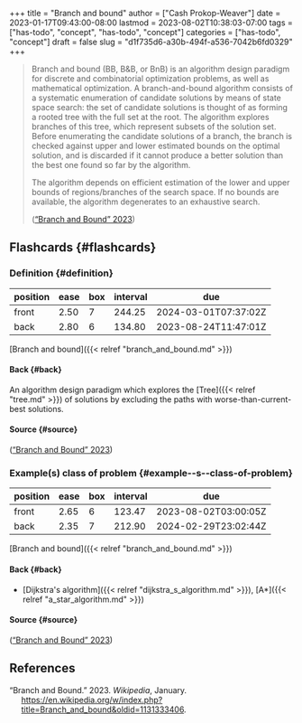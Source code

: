 +++
title = "Branch and bound"
author = ["Cash Prokop-Weaver"]
date = 2023-01-17T09:43:00-08:00
lastmod = 2023-08-02T10:38:03-07:00
tags = ["has-todo", "concept", "has-todo", "concept"]
categories = ["has-todo", "concept"]
draft = false
slug = "d1f735d6-a30b-494f-a536-7042b6fd0329"
+++

> Branch and bound (BB, B&amp;B, or BnB) is an algorithm design paradigm for discrete and combinatorial optimization problems, as well as mathematical optimization. A branch-and-bound algorithm consists of a systematic enumeration of candidate solutions by means of state space search: the set of candidate solutions is thought of as forming a rooted tree with the full set at the root. The algorithm explores branches of this tree, which represent subsets of the solution set. Before enumerating the candidate solutions of a branch, the branch is checked against upper and lower estimated bounds on the optimal solution, and is discarded if it cannot produce a better solution than the best one found so far by the algorithm.
>
> The algorithm depends on efficient estimation of the lower and upper bounds of regions/branches of the search space. If no bounds are available, the algorithm degenerates to an exhaustive search.
>
> (<a href="#citeproc_bib_item_1">“Branch and Bound” 2023</a>)


## Flashcards {#flashcards}


### Definition {#definition}

| position | ease | box | interval | due                  |
|----------|------|-----|----------|----------------------|
| front    | 2.50 | 7   | 244.25   | 2024-03-01T07:37:02Z |
| back     | 2.80 | 6   | 134.80   | 2023-08-24T11:47:01Z |

[Branch and bound]({{< relref "branch_and_bound.md" >}})


#### Back {#back}

An algorithm design paradigm which explores the [Tree]({{< relref "tree.md" >}}) of solutions by excluding the paths with worse-than-current-best solutions.


#### Source {#source}

(<a href="#citeproc_bib_item_1">“Branch and Bound” 2023</a>)


### Example(s) class of problem {#example--s--class-of-problem}

| position | ease | box | interval | due                  |
|----------|------|-----|----------|----------------------|
| front    | 2.65 | 6   | 123.47   | 2023-08-02T03:00:05Z |
| back     | 2.35 | 7   | 212.90   | 2024-02-29T23:02:44Z |

[Branch and bound]({{< relref "branch_and_bound.md" >}})


#### Back {#back}

-   [Dijkstra's algorithm]({{< relref "dijkstra_s_algorithm.md" >}}), [A\*]({{< relref "a_star_algorithm.md" >}})


#### Source {#source}

(<a href="#citeproc_bib_item_1">“Branch and Bound” 2023</a>)

## References

<style>.csl-entry{text-indent: -1.5em; margin-left: 1.5em;}</style><div class="csl-bib-body">
  <div class="csl-entry"><a id="citeproc_bib_item_1"></a>“Branch and Bound.” 2023. <i>Wikipedia</i>, January. <a href="https://en.wikipedia.org/w/index.php?title=Branch_and_bound&oldid=1131333406">https://en.wikipedia.org/w/index.php?title=Branch_and_bound&#38;oldid=1131333406</a>.</div>
</div>
